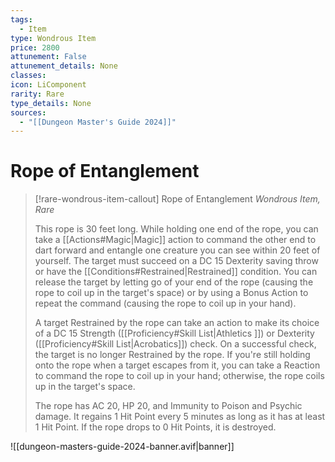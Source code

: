 ```yaml
---
tags:
  - Item
type: Wondrous Item
price: 2800
attunement: False
attunement_details: None
classes:
icon: LiComponent
rarity: Rare
type_details: None
sources: 
  - "[[Dungeon Master's Guide 2024]]"
---
```

# Rope of Entanglement
>[!rare-wondrous-item-callout] Rope of Entanglement
>_Wondrous Item, Rare_
>
>This rope is 30 feet long. While holding one end of the rope, you can take a [[Actions#Magic\|Magic]] action to command the other end to dart forward and entangle one creature you can see within 20 feet of yourself. The target must succeed on a DC 15 Dexterity saving throw or have the [[Conditions#Restrained\|Restrained]] condition. You can release the target by letting go of your end of the rope (causing the rope to coil up in the target's space) or by using a Bonus Action to repeat the command (causing the rope to coil up in your hand).
>
>A target Restrained by the rope can take an action to make its choice of a DC 15 Strength ([[Proficiency#Skill List\|Athletics ]]) or Dexterity ([[Proficiency#Skill List\|Acrobatics]]) check. On a successful check, the target is no longer Restrained by the rope. If you're still holding onto the rope when a target escapes from it, you can take a Reaction to command the rope to coil up in your hand; otherwise, the rope coils up in the target's space.
>
>The rope has AC 20, HP 20, and Immunity to Poison and Psychic damage. It regains 1 Hit Point every 5 minutes as long as it has at least 1 Hit Point. If the rope drops to 0 Hit Points, it is destroyed.
>


![[dungeon-masters-guide-2024-banner.avif|banner]]
